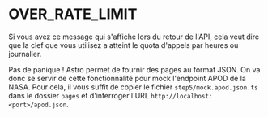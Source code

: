 # OVER_RATE_LIMIT

Si vous avez ce message qui s'affiche lors du retour de l'API, cela veut dire que la clef que vous utilisez a atteint le quota d'appels par heures ou journalier.

Pas de panique ! Astro permet de fournir des pages au format JSON. On va donc se servir de cette fonctionnalité pour mock l'endpoint APOD de la NASA. Pour cela, il vous suffit de copier le fichier `step5/mock.apod.json.ts` dans le dossier `pages` et d'interroger l'URL `http://localhost:<port>/apod.json`.
